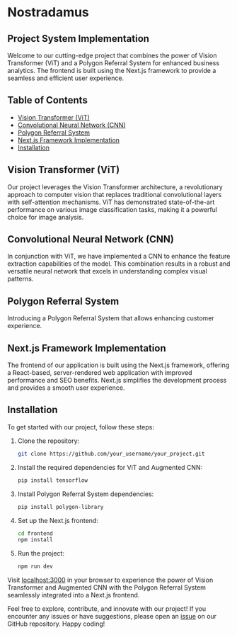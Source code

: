# Nostradamus

## Project System Implementation

Welcome to our cutting-edge project that combines the power of Vision Transformer (ViT) and a Polygon Referral System for enhanced business analytics. The frontend is built using the Next.js framework to provide a seamless and efficient user experience.

## Table of Contents

- [Vision Transformer (ViT)](#vision-transformer)
- [Convolutional Neural Network (CNN)](#augmented-cnn)
- [Polygon Referral System](#polygon-referral-system)
- [Next.js Framework Implementation](#nextjs-framework-implementation)
- [Installation](#installation)

## Vision Transformer (ViT)

Our project leverages the Vision Transformer architecture, a revolutionary approach to computer vision that replaces traditional convolutional layers with self-attention mechanisms. ViT has demonstrated state-of-the-art performance on various image classification tasks, making it a powerful choice for image analysis.

## Convolutional Neural Network (CNN)

In conjunction with ViT, we have implemented a CNN to enhance the feature extraction capabilities of the model. This combination results in a robust and versatile neural network that excels in understanding complex visual patterns.

## Polygon Referral System

Introducing a Polygon Referral System that allows enhancing customer experience.

## Next.js Framework Implementation

The frontend of our application is built using the Next.js framework, offering a React-based, server-rendered web application with improved performance and SEO benefits. Next.js simplifies the development process and provides a smooth user experience.

## Installation

To get started with our project, follow these steps:

1. Clone the repository:

   ```bash
   git clone https://github.com/your_username/your_project.git
   ```

2. Install the required dependencies for ViT and Augmented CNN:

   ```bash
   pip install tensorflow
   ```

3. Install Polygon Referral System dependencies:

   ```bash
   pip install polygon-library
   ```

4. Set up the Next.js frontend:

   ```bash
   cd frontend
   npm install
   ```

5. Run the project:

   ```bash
   npm run dev
   ```

Visit [localhost:3000](http://localhost:3000) in your browser to experience the power of Vision Transformer and Augmented CNN with the Polygon Referral System seamlessly integrated into a Next.js frontend.

Feel free to explore, contribute, and innovate with our project! If you encounter any issues or have suggestions, please open an [issue](https://github.com/JadeSamLee/Nostradamus/issues) on our GitHub repository. Happy coding!
